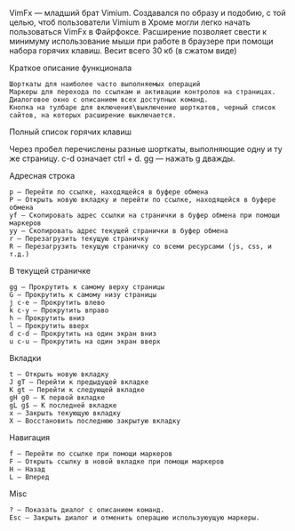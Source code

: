 VimFx — младший брат Vimium. Создавался по образу и подобию, с той целью, чтоб пользователи Vimium в Хроме могли легко начать пользоваться VimFx в Файрфоксе. Расширение позволяет свести к минимуму использование мыши при работе в браузере при помощи набора горячих клавиш. Весит всего 30 кб (в сжатом виде)

Краткое описание функционала

    Шорткаты для наиболее часто выполняемых операций
    Маркеры для перехода по ссылкам и активации контролов на страницах.
    Диалоговое окно с описанием всех доступных команд.
    Кнопка на тулбаре для включения\выключение шорткатов, черный список сайтов, на которых расширение выключается.



Полный список горячих клавиш

Через пробел перечислены разные шорткаты, выполняющие одну и ту же страницу.
c-d означает ctrl + d.
gg — нажать g дважды.

Адресная строка

    p — Перейти по ссылке, находящейся в буфере обмена
    P — Открыть новую вкладку и перейти по ссылке, находящейся в буфере обмена
    yf — Скопировать адрес ссылки на странички в буфер обмена при помощи маркеров
    yy — Скопировать адрес текущей странички в буфер обмена
    r — Перезагрузить текущую страничку
    R — Перезагрузить текущую страничку со всеми ресурсами (js, css, и т.д.)


В текущей страничке

    gg — Прокрутить к самому верху страницы
    G — Прокрутить к самому низу страницы
    j c-e — Прокрутить влево
    k c-y — Прокрутить вправо
    h — Прокрутить вниз
    l — Прокрутить вверх
    d c-d — Прокрутить на один экран вниз
    u c-u — Прокрутить на один экран вверх


Вкладки

    t — Открыть новую вкладку
    J gT — Перейти к предыдущей вкладке
    K gt — Перейти к следующей вкладке
    gH g0 — К первой вкладке
    gL g$ — К последней вкладке
    x — Закрыть текующую вкладку
    X — Восстановить последнюю закрытую вкладку


Навигация

    f — Перейти по ссылке при помощи маркеров
    F — Открыть ссылку в новой вкладке при помощи маркеров
    H — Назад
    L — Вперед


Misc

    ? — Показать диалог с описанием команд.
    Esc — Закрыть диалог и отменить операцию используюущую маркеры.




